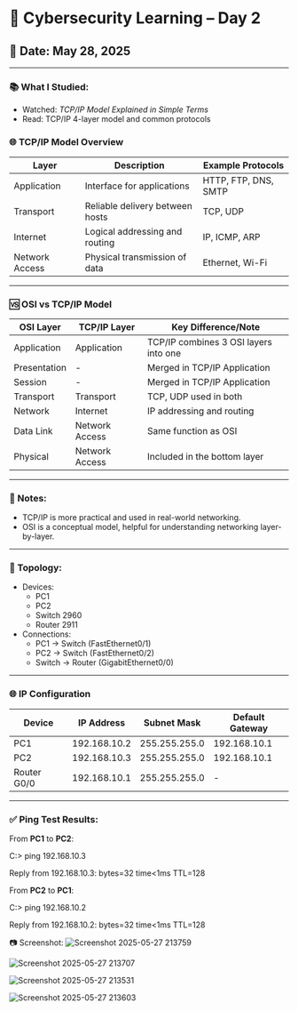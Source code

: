 # 🔐 Cybersecurity Learning – Day 2

## 📅 Date: May 28, 2025

---

### 📚 What I Studied:
- Watched: *TCP/IP Model Explained in Simple Terms*
- Read: TCP/IP 4-layer model and common protocols

### 🌐 TCP/IP Model Overview

| Layer           | Description                            | Example Protocols        |
|-----------------|----------------------------------------|--------------------------|
| Application     | Interface for applications             | HTTP, FTP, DNS, SMTP     |
| Transport       | Reliable delivery between hosts        | TCP, UDP                 |
| Internet        | Logical addressing and routing         | IP, ICMP, ARP            |
| Network Access  | Physical transmission of data          | Ethernet, Wi-Fi          |

---

### 🆚 OSI vs TCP/IP Model

| OSI Layer              | TCP/IP Layer        | Key Difference/Note                         |
|------------------------|---------------------|---------------------------------------------|
| Application            | Application         | TCP/IP combines 3 OSI layers into one       |
| Presentation           | -                   | Merged in TCP/IP Application                |
| Session                | -                   | Merged in TCP/IP Application                |
| Transport              | Transport           | TCP, UDP used in both                       |
| Network                | Internet            | IP addressing and routing                   |
| Data Link              | Network Access      | Same function as OSI                        |
| Physical               | Network Access      | Included in the bottom layer                |

---

### 📝 Notes:
- TCP/IP is more practical and used in real-world networking.
- OSI is a conceptual model, helpful for understanding networking layer-by-layer.

---



### 🧪 Topology:
- Devices:
  - PC1
  - PC2
  - Switch 2960
  - Router 2911
- Connections:
  - PC1 → Switch (FastEthernet0/1)
  - PC2 → Switch (FastEthernet0/2)
  - Switch → Router (GigabitEthernet0/0)

---

### 🌐 IP Configuration

| Device  | IP Address     | Subnet Mask     | Default Gateway |
|---------|----------------|-----------------|-----------------|
| PC1     | 192.168.10.2   | 255.255.255.0   | 192.168.10.1    |
| PC2     | 192.168.10.3   | 255.255.255.0   | 192.168.10.1    |
| Router G0/0 | 192.168.10.1 | 255.255.255.0 | -               |

---

### ✅ Ping Test Results:

From **PC1** to **PC2**:

C:\> ping 192.168.10.3

Reply from 192.168.10.3: bytes=32 time<1ms TTL=128

From **PC2** to **PC1**:

C:\> ping 192.168.10.2

Reply from 192.168.10.2: bytes=32 time<1ms TTL=128


📷 Screenshot:
![Screenshot 2025-05-27 213759](https://github.com/user-attachments/assets/5d332125-ee88-4dae-b976-e5d2d3c23962)

![Screenshot 2025-05-27 213707](https://github.com/user-attachments/assets/0fba782d-9395-4ae8-ba7f-e837c66a9db0)

![Screenshot 2025-05-27 213531](https://github.com/user-attachments/assets/9877f132-3236-49f6-a449-d83a4928f628)

![Screenshot 2025-05-27 213603](https://github.com/user-attachments/assets/d407d68c-b436-4c46-b68b-74a2232617cd)
